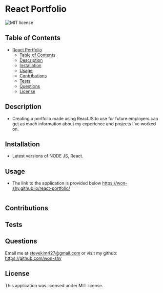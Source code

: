 # React Portfolio

![MIT license](https://img.shields.io/badge/license-MIT-blue)

## Table of Contents

- [React Portfolio](#react-portfolio)
  - [Table of Contents](#table-of-contents)
  - [Description](#description)
  - [Installation](#installation)
  - [Usage](#usage)
  - [Contributions](#contributions)
  - [Tests](#tests)
  - [Questions](#questions)
  - [License](#license)

## Description

- Creating a portfolio made using ReactJS to use for future employers can get as much information about my experience and projects I've worked on.

## Installation

- Latest versions of NODE JS, React.

## Usage

- The link to the application is provided below
<https://won-shy.github.io/react-portfolio/>

![]()

## Contributions

## Tests

## Questions

Email me at <stevekim427@gmail.com> or visit my github: <https://github.com/won-shy>

## License

 This application was licensed under MIT license.
